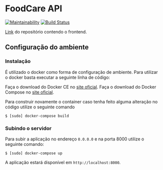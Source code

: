 # FoodCare API

[![Maintainability](https://api.codeclimate.com/v1/badges/f32161ad0dd11e650c14/maintainability)](https://codeclimate.com/github/fga-eps-mds/2019.2-FoodCare/maintainability)
[![Build Status](https://travis-ci.org/fga-eps-mds/2019.2-FoodCare.svg?branch=master)](https://travis-ci.org/fga-eps-mds/2019.2-FoodCare)

[Link](https://github.com/fga-eps-mds/2019.2-FoodCare-webapp) do repositório contendo o frontend.

## Configuração do ambiente
### Instalação

É utilizado o docker como forma de configuração de ambiente. Para utilizar o docker basta executar a seguinte linha de código:

Faça o download do Docker CE no [site oficial](https://docs.docker.com/engine/installation/).
Faça o download do Docker Compose no [site oficial](https://docs.docker.com/compose/install/).

Para construir novamente o container caso tenha feito alguma alteração no código utilize o seguinte comando

```
$ [sudo] docker-compose build
```

### Subindo o servidor

Para subir a aplicação no endereço `0.0.0.0` e na porta 8000 utilize o seguinte comando:

```
$ [sudo] docker-compose up
```

A aplicação estará disponível em `http://localhost:8000`.
